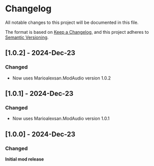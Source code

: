 # Changelog

All notable changes to this project will be documented in this file.

The format is based on [Keep a Changelog](https://keepachangelog.com/en/1.1.0/),
and this project adheres to [Semantic Versioning](https://semver.org/spec/v2.0.0.html).

## [1.0.2] - 2024-Dec-23

### Changed

- Now uses Marioalexsan.ModAudio version 1.0.2

## [1.0.1] - 2024-Dec-23

### Changed

- Now uses Marioalexsan.ModAudio version 1.0.1

## [1.0.0] - 2024-Dec-23

### Changed

**Initial mod release**